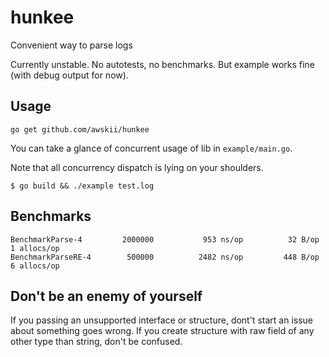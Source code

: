 # hunkee
Convenient way to parse logs

Currently unstable. No autotests, no benchmarks. But example works fine (with debug output for now).
## Usage
`go get github.com/awskii/hunkee`

You can take a glance of concurrent usage of lib in `example/main.go`.

Note that all concurrency dispatch is lying on your shoulders.

`$ go build && ./example test.log`
## Benchmarks
```
BenchmarkParse-4     	 2000000	       953 ns/op	      32 B/op	       1 allocs/op
BenchmarkParseRE-4   	  500000	      2482 ns/op	     448 B/op	       6 allocs/op
```

## Don't be an enemy of yourself
If you passing an unsupported interface or structure, dont't start an issue about something goes wrong.
If you create structure with raw field of any other type than string, don't be confused.
